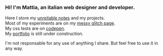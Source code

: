 ### Hi! I'm Mattia, an italian web designer and developer.

Here I store my [unreilable notes](https://github.com/lichfolky/grimoire) and my projects.  
Most of my experiments are on my [messy glitch page](https://glitch.com/@lichfolky).  
My css tests are on [codepen](https://codepen.io/collection/pgyJoe).  
My [portfolio]( https://lichfolky.com/) is still under construction.  


I'm not responsable for any use of anything I share. 
But feel free to use it in any way.

<!--
**lichfolky/lichfolky** is a ✨ _special_ ✨ repository because its `README.md` (this file) appears on your GitHub profile.

Here are some ideas to get you started:

- 🔭 I’m currently working on ...
- 🌱 I’m currently learning ...
- 👯 I’m looking to collaborate on ...
- 🤔 I’m looking for help with ...
- 💬 Ask me about ...
- 📫 How to reach me: ...
- 😄 Pronouns: ...
- ⚡ Fun fact: ...
-->
